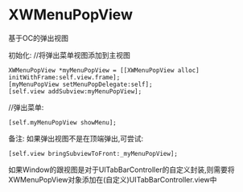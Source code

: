 # XWMenuPopView
基于OC的弹出视图

初始化:
//将弹出菜单视图添加到主视图

    XWMenuPopView *myMenuPopView = [[XWMenuPopView alloc] initWithFrame:self.view.frame];
    [myMenuPopView setMenuPopDelegate:self];
    [self.view addSubview:myMenuPopView];
    
 //弹出菜单:

    [self.myMenuPopView showMenu];
    

备注:
如果弹出视图不是在顶端弹出,可尝试:

    [self.view bringSubviewToFront:_myMenuPopView];

如果Window的跟视图是对于UITabBarController的自定义封装,则需要将XWMenuPopView对象添加在(自定义)UITabBarController.view中
